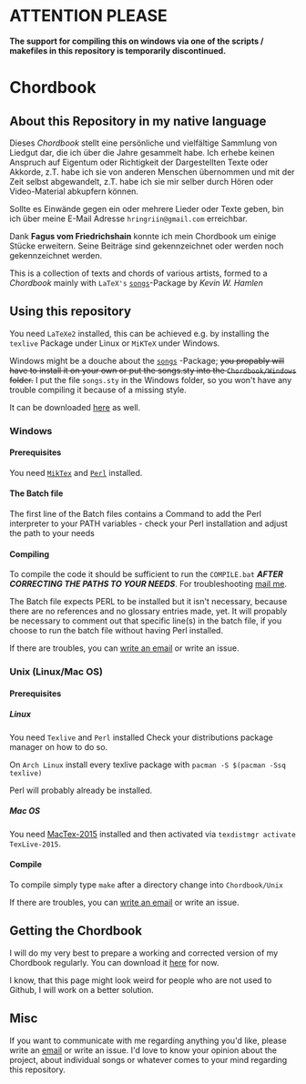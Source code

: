 # ATTENTION PLEASE

**The support for compiling this on windows via one of the scripts / makefiles in this repository is temporarily discontinued.**

# Chordbook

## About this Repository in my native language

Dieses *Chordbook* stellt eine persönliche und vielfältige Sammlung von Liedgut dar, die ich über die Jahre gesammelt habe.
Ich erhebe keinen Anspruch auf Eigentum oder Richtigkeit der Dargestellten Texte oder Akkorde, z.T. habe ich sie von anderen Menschen übernommen und mit der Zeit selbst abgewandelt, z.T. habe ich sie mir selber durch Hören oder Video-Material abkupfern können.

Sollte es Einwände gegen ein oder mehrere Lieder oder Texte geben, bin ich über meine E-Mail Adresse `hringriin@gmail.com` erreichbar.

Dank **Fagus vom Friedrichshain** konnte ich mein Chordbook um einige Stücke erweitern.
Seine Beiträge sind gekennzeichnet oder werden noch gekennzeichnet werden.


This is a collection of texts and chords of various artists, formed to a *Chordbook* mainly with `LaTeX's` [`songs`][songspkg]-Package by *Kevin W. Hamlen*


## Using this repository

You need `LaTeXe2` installed, this can be achieved e.g. by installing the `texlive` Package under Linux or `MiKTeX` under Windows.

Windows might be a douche about the [`songs`][songspkg] -Package; ~~you propably will have to install it on your own or put the songs.sty into the `Chordbook/Windows` folder.~~
I put the file `songs.sty` in the Windows folder, so you won't have any trouble compiling it because of a missing style.

It can be downloaded [here][songspkg] as well.


### Windows

#### Prerequisites

You need [`MikTex`][miktexdlpage] and [`Perl`][perldllink] installed.


#### The Batch file

The first line of the Batch files contains a Command to add the Perl interpreter to your PATH variables - check your Perl installation and adjust the path to your needs


#### Compiling

To compile the code it should be sufficient to run the `COMPILE.bat` ***AFTER CORRECTING THE PATHS TO YOUR NEEDS***.
For troubleshooting [mail me][mailme].

The Batch file expects PERL to be installed but it isn't necessary, because there are no references and no glossary entries made, yet.
It will propably be necessary to comment out that specific line(s) in the batch file, if you choose to run the batch file without having Perl installed.

If there are troubles, you can [write an email][mailme] or write an issue.


### Unix (Linux/Mac OS)

#### Prerequisites

##### Linux 

You need `Texlive` and `Perl` installed
Check your distributions package manager on how to do so.

On `Arch Linux` install every texlive package with `pacman -S $(pacman -Ssq texlive)`


Perl will probably already be installed.

##### Mac OS

You need [MacTex-2015][mactex] installed and then activated via `texdistmgr activate TexLive-2015`.


#### Compile

To compile simply type `make` after a directory change into `Chordbook/Unix`

If there are troubles, you can [write an email][mailme] or write an issue.


## Getting the Chordbook

I will do my very best to prepare a working and corrected version of my Chordbook regularly.
You can download it [here][cbdlpage] for now.

I know, that this page might look weird for people who are not used to Github, I will work on a better solution.


## Misc

If you want to communicate with me regarding anything you'd like, please write an [email][mailme] or write an issue.
I'd love to know your opinion about the project, about individual songs or whatever comes to your mind regarding this repository.



[songspkg]: http://songs.sourceforge.net/index.html "Songs Package"
[mailme]: mailto:hringriin@gmail.com "Mail Me"
[mactex]: https://tug.org/mactex/ "MacTex-2015"
[miktexdlpage]: https://miktex.org/download "MikTex Download"
[perldllink]: https://storage.googleapis.com/google-code-archive-downloads/v2/code.google.com/dwimperl/dwimperl-5.14.2.1-v7-32bit.exe "Perl for Windows"
[cbdlpage]: https://github.com/hringriin/chordbook/tree/master/Chordbook "Downloadpage Chordbook"
